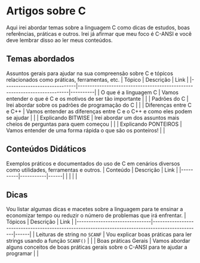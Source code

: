 # Artigos sobre C
Aqui irei abordar temas sobre a linguagem C como dicas de estudos, boas referências, práticas e outros. Irei já afirmar que meu foco é C-ANSI e você deve lembrar disso ao ler meus conteúdos.

## Temas abordados
Assuntos gerais para ajudar na sua compreensão sobre C e tópicos relacionados como práticas, ferramentas, etc.
| Tópico                       | Descrição                                                                | Link     |
|------------------------------|--------------------------------------------------------------------------|----------|
| O que é a linguagem C	       | Vamos entender o que é C e os motivos de ser tão importante              |          |
| Padrões do C                 | Irei abordar sobre os padrões de programação do C                        |          |
| Diferenças entre C e C++     | Vamos entender as diferenças entre C e o C++ e como eles podem se ajudar |          |
| Explicando BITWISE           | Irei abordar um dos assuntos mais cheios de perguntas para quem começou  |          |
| Explicando PONTEIROS         | Vamos entender de uma forma rápida o que são os ponteiros!               |          |

## Conteúdos Didáticos
Exemplos práticos e documentados do uso de C em cenários diversos como utilidades, ferramentas e outros.
| Conteúdo | Descrição | Link |
|----------|-----------|------|
|          |           |      |

## Dicas
Vou listar algumas dicas e macetes sobre a linguagem para te ensinar a economizar tempo ou reduzir o número de problemas que irá enfrentar.
| Tópicos                       | Descrição                                                                                        | Link |
|-------------------------------|--------------------------------------------------------------------------------------------------|------|
| Leituras de string no `SCANF` | Vou explicar boas práticas para ler strings usando a função `SCANF()`                            |      |
| Boas práticas Gerais          | Vamos abordar alguns conceitos de boas práticas gerais sobre o C-ANSI para te ajudar a programar |      |